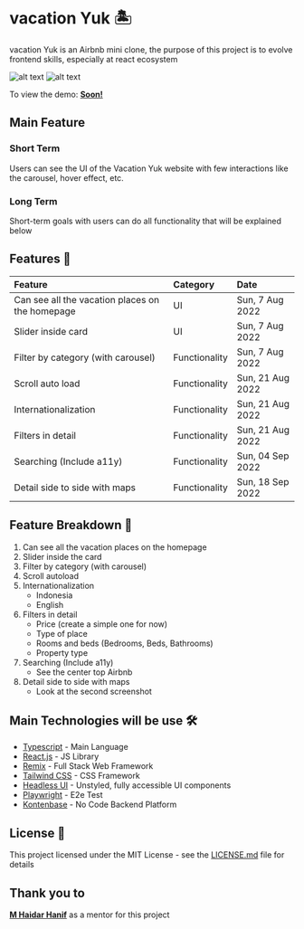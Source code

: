 # vacation Yuk 🏝️

vacation Yuk is an Airbnb mini clone, the purpose of this project is to evolve frontend skills, especially at react ecosystem

![alt text](https://github.com/dzakifadh/vacation-yuk/raw/main/homepage.png "homepage.png")
![alt text](https://github.com/dzakifadh/vacation-yuk/raw/main/side-to-maps.png "side-to-maps.png")

To view the demo: **[Soon!](https://www.airbnb.com/)**

## Main Feature

### Short Term

Users can see the UI of the Vacation Yuk website with few interactions like the carousel, hover effect, etc.

### Long Term

Short-term goals with users can do all functionality that will be explained below

## Features :star2:

| Feature                                         | Category      | Date             |
| :---------------------------------------------- | :------------ | :--------------- |
| Can see all the vacation places on the homepage | UI            | Sun, 7 Aug 2022  |
| Slider inside card                              | UI            | Sun, 7 Aug 2022  |
| Filter by category (with carousel)              | Functionality | Sun, 7 Aug 2022  |
| Scroll auto load                                | Functionality | Sun, 21 Aug 2022 |
| Internationalization                            | Functionality | Sun, 21 Aug 2022 |
| Filters in detail                               | Functionality | Sun, 21 Aug 2022 |
| Searching (Include a11y)                        | Functionality | Sun, 04 Sep 2022 |
| Detail side to side with maps                   | Functionality | Sun, 18 Sep 2022 |

## Feature Breakdown :stars:

1. Can see all the vacation places on the homepage
2. Slider inside the card
3. Filter by category (with carousel)
4. Scroll autoload
5. Internationalization
   - Indonesia
   - English
6. Filters in detail
   - Price (create a simple one for now)
   - Type of place
   - Rooms and beds (Bedrooms, Beds, Bathrooms)
   - Property type
7. Searching (Include a11y)
   - See the center top Airbnb
8. Detail side to side with maps
   - Look at the second screenshot

## Main Technologies will be use 🛠️

- [Typescript](https://www.typescriptlang.org/) - Main Language
- [React.js](https://reactjs.org/) - JS Library
- [Remix](https://remix.run/) - Full Stack Web Framework
- [Tailwind CSS](https://tailwindcss.com/) - CSS Framework
- [Headless UI](https://headlessui.dev/) - Unstyled, fully accessible UI components
- [Playwright](https://playwright.dev/) - E2e Test
- [Kontenbase](https://kontenbase.com/) - No Code Backend Platform

## License 📄

This project licensed under the MIT License - see the [LICENSE.md](LICENSE.md) file for details

## Thank you to

**[M Haidar Hanif](https://github.com/mhaidarhanif)** as a mentor for this project
